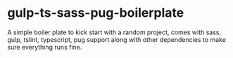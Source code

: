 # gulp-ts-sass-pug-boilerplate
A simple boiler plate to kick start with a random project, comes with sass, gulp, tslint, typescript, pug support along with other dependencies to make sure everything runs fine.
